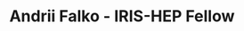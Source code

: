 ---
layout: fellow
pagetype: fellow
shortname: andriiknu
permalink: /fellows/andriiknu.html
fellow-name: Andrii Falko
title: Andrii Falko - IRIS-HEP Fellow
active: True
dates:
- start: 2022-06-27
  end: 2022-09-18
- start: 2023-06-12
  end: 2023-09-03
photo: /assets/images/team/fellows-2022/Andrii_Falko.jpg
institution: Taras Shevchenko National University of Kyiv
e-mail: andrey2000fal@gmail.com

projects:
- project_title: An RDataFrame implementation for the Analysis Grand Challenge
  project_goal: >
      Providing a new implementation of the t-quark pair production analysis from the IRIS-HEP Analysis Grand Challenge (AGC) using ROOT's RDataFrame instead of Coffea.
  mentors:
    - Enrico Guiraud (CERN)
  proposal: /assets/pdf/fellows-2022/204-proposal-Andrii-Falko.pdf

- project_title: An RDataFrame implementation for the new Analysis Grand Challenge version
  project_goal: >
      Providing an RDataFrame implementation of the newest Analysis Grand Challenge (AGC) version (2.0.0).
  mentors:
    - Enrico Guiraud
    - Alexander Held
  proposal: /assets/pdf/fellows-2023/U009-proposal-Andrii-Falko.pdf

presentations:
- title: An RDataFrame implementation for the Analysis Grand Challenge
  date: 2022-09-28
  url: https://indico.cern.ch/event/1195272/contributions/5064324/attachments/2518090/4329526/The%20RDF%20tt%20Andrii%20Falko.pdf
  meeting: IRIS-HEP Fellows Presentations 2022
  meetingurl: https://indico.cern.ch/event/1195272/
  recordingurl: https://youtu.be/01mHSh-gnXs
  focus-area:
current_status: >

github-username: andriiknu
---